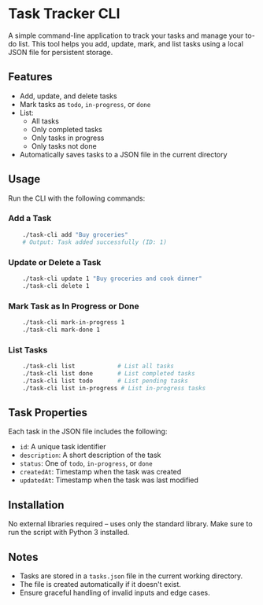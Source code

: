 # Task Tracker CLI

A simple command-line application to track your tasks and manage your to-do list. This tool helps you add, update, mark, and list tasks using a local JSON file for persistent storage.

## Features

- Add, update, and delete tasks
- Mark tasks as `todo`, `in-progress`, or `done`
- List:
  - All tasks
  - Only completed tasks
  - Only tasks in progress
  - Only tasks not done
- Automatically saves tasks to a JSON file in the current directory

## Usage

Run the CLI with the following commands:

### Add a Task

```bash
    ./task-cli add "Buy groceries"
    # Output: Task added successfully (ID: 1)
```

### Update or Delete a Task
```bash
    ./task-cli update 1 "Buy groceries and cook dinner"
    ./task-cli delete 1
```

### Mark Task as In Progress or Done
```bash
    ./task-cli mark-in-progress 1
    ./task-cli mark-done 1
```

### List Tasks
```bash
    ./task-cli list            # List all tasks
    ./task-cli list done       # List completed tasks
    ./task-cli list todo       # List pending tasks
    ./task-cli list in-progress # List in-progress tasks
```

## Task Properties
Each task in the JSON file includes the following:
- `id`: A unique task identifier
- `description`: A short description of the task
- `status`: One of `todo`, `in-progress`, or `done`
- `createdAt`: Timestamp when the task was created
- `updatedAt`: Timestamp when the task was last modified

## Installation
No external libraries required – uses only the standard library.
Make sure to run the script with Python 3 installed. 

## Notes
- Tasks are stored in a `tasks.json` file in the current working directory.
- The file is created automatically if it doesn't exist.
- Ensure graceful handling of invalid inputs and edge cases.
